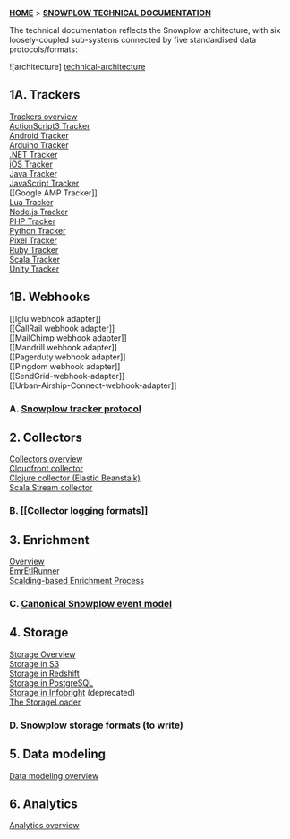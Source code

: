 [**HOME**](Home) > [**SNOWPLOW TECHNICAL DOCUMENTATION**](Snowplow-technical-documentation)

The technical documentation reflects the Snowplow architecture, with six loosely-coupled sub-systems connected by five standardised data protocols/formats:

![architecture] [technical-architecture]

## 1A. Trackers

[Trackers overview](trackers)  
[ActionScript3 Tracker](ActionScript3-Tracker)  
[Android Tracker](Android-Tracker)  
[Arduino Tracker](Arduino-Tracker)  
[.NET Tracker](.NET-Tracker)  
[iOS Tracker](iOS-Tracker)  
[Java Tracker](Java-Tracker)   
[JavaScript Tracker](javascript-tracker)  
[[Google AMP Tracker]]  
[Lua Tracker](Lua-Tracker)  
[Node.js Tracker](Node.js-Tracker)  
[PHP Tracker](PHP-Tracker)  
[Python Tracker](Python-Tracker)  
[Pixel Tracker](pixel-tracker)  
[Ruby Tracker](Ruby-Tracker)  
[Scala Tracker](Scala-Tracker)  
[Unity Tracker](Unity-Tracker)  

## 1B. Webhooks

[[Iglu webhook adapter]]  
[[CallRail webhook adapter]]  
[[MailChimp webhook adapter]]  
[[Mandrill webhook adapter]]  
[[Pagerduty webhook adapter]]  
[[Pingdom webhook adapter]]  
[[SendGrid-webhook-adapter]]  
[[Urban-Airship-Connect-webhook-adapter]]  

### A. [Snowplow tracker protocol](snowplow-tracker-protocol)  

## 2. Collectors

[Collectors overview](collectors)  
[Cloudfront collector](cloudfront)  
[Clojure collector (Elastic Beanstalk)](Clojure-collector)  
[Scala Stream collector](Scala-stream-collector)  

### B. [[Collector logging formats]]

## 3. Enrichment

[Overview](Enrichment)   
[EmrEtlRunner](EmrEtlRunner)   
[Scalding-based Enrichment Process](The-Enrichment-Process)   

### C. [Canonical Snowplow event model](canonical-event-model)

## 4. Storage

[Storage Overview](Storage-documentation)  
[Storage in S3](S3-storage)  
[Storage in Redshift](amazon-redshift-storage)  
[Storage in PostgreSQL](postgresql-storage)   
[Storage in Infobright](infobright-storage) (deprecated)  
[The StorageLoader](The-Storage-Loader)  

### D. Snowplow storage formats (to write)

## 5. Data modeling

[Data modeling overview](data-modeling-documentation)

## 6. Analytics

[Analytics overview](analytics-documentation)

[technical-architecture]: https://d3i6fms1cm1j0i.cloudfront.net/github-wiki/images/snowplow-architecture.png
